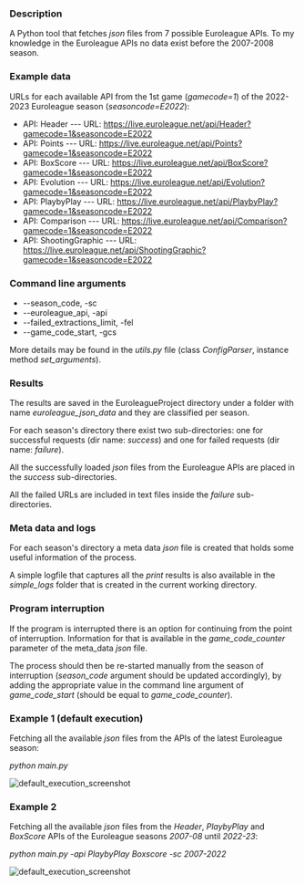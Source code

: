 ### Description

A Python tool that fetches _json_ files from 7 possible Euroleague APIs.
To my knowledge in the Euroleague APIs no data exist before the 2007-2008 season.

### Example data
URLs for each available API from the 1st game (_gamecode=1_) of the 2022-2023 Euroleague season (_seasoncode=E2022_):

* API: Header           ---  URL: https://live.euroleague.net/api/Header?gamecode=1&seasoncode=E2022
* API: Points           ---  URL: https://live.euroleague.net/api/Points?gamecode=1&seasoncode=E2022
* API: BoxScore         ---  URL: https://live.euroleague.net/api/BoxScore?gamecode=1&seasoncode=E2022
* API: Evolution        ---  URL: https://live.euroleague.net/api/Evolution?gamecode=1&seasoncode=E2022
* API: PlaybyPlay       ---  URL: https://live.euroleague.net/api/PlaybyPlay?gamecode=1&seasoncode=E2022
* API: Comparison       ---  URL: https://live.euroleague.net/api/Comparison?gamecode=1&seasoncode=E2022
* API: ShootingGraphic  ---  URL: https://live.euroleague.net/api/ShootingGraphic?gamecode=1&seasoncode=E2022

### Command line arguments
* --season_code, -sc
* --euroleague_api, -api
* --failed_extractions_limit, -fel
* --game_code_start, -gcs

More details may be found in the _utils.py_ file (class _ConfigParser_, instance method _set_arguments_).
  
### Results

The results are saved in the EuroleagueProject directory under a folder with name _euroleague_json_data_ and they are classified per season.

For each season's directory there exist two sub-directories: one for successful requests (dir name: _success_) and one for failed requests (dir name: _failure_).

All the successfully loaded _json_ files from the Euroleague APIs are placed in the _success_ sub-directories.

All the failed URLs are included in text files inside the _failure_ sub-directories.

### Meta data and logs

For each season's directory a meta data _json_ file is created that holds some useful information of the process.

A simple logfile that captures all the _print_ results is also available in the _simple_logs_ folder that is created in the current working directory.

### Program interruption

If the program is interrupted there is an option for continuing from the point of interruption.
Information for that is available in the _game_code_counter_ parameter of the meta_data _json_ file. 

The process should then be re-started manually from the season of interruption (_season_code_ argument should be updated accordingly), by adding the appropriate value in the command line argument of _game_code_start_ (should be equal to _game_code_counter_).

### Example 1 (default execution)

Fetching all the available _json_ files from the APIs of the latest Euroleague season: 

_python main.py_

![default_execution_screenshot](https://github.com/bsamot10/EuroleagueProject/blob/main/EuroleagueDataETL/docs/images/euroleague_api_etl_example_1.png)

### Example 2

Fetching all the available _json_ files from the _Header_, _PlaybyPlay_ and _BoxScore_ APIs of the Euroleague seasons _2007-08_ until _2022-23_: 

_python main.py -api PlaybyPlay Boxscore -sc 2007-2022_

![default_execution_screenshot](https://github.com/bsamot10/EuroleagueProject/blob/main/EuroleagueDataETL/docs/images/euroleague_api_etl_example_2.png)
